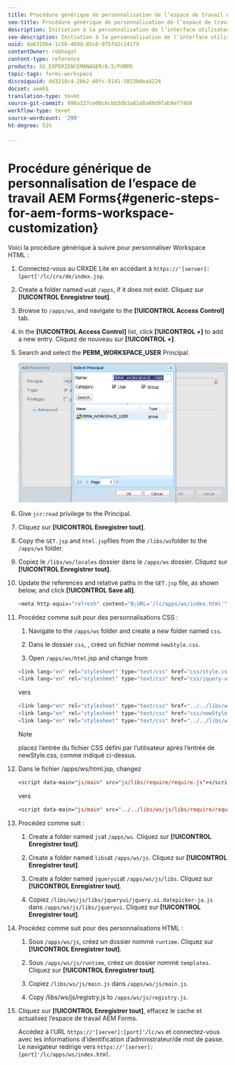 ```yaml
---
title: Procédure générique de personnalisation de l’espace de travail AEM Forms
seo-title: Procédure générique de personnalisation de l’espace de travail AEM Forms
description: Initiation à la personnalisation de l’interface utilisateur de l’espace de travail AEM Forms.
seo-description: Initiation à la personnalisation de l’interface utilisateur de l’espace de travail AEM Forms.
uuid: da6310b4-1c58-468d-85c6-975fd2c141f9
contentOwner: robhagat
content-type: reference
products: SG_EXPERIENCEMANAGER/6.5/FORMS
topic-tags: forms-workspace
discoiquuid: dd3218c4-2bb2-40fc-9141-5823b0ea4224
docset: aem65
translation-type: tm+mt
source-git-commit: 998a127ce00c6cbb3db3a81d8a89d97ab9ef7469
workflow-type: tm+mt
source-wordcount: '299'
ht-degree: 52%

---
```



# Procédure générique de personnalisation de l’espace de travail AEM Forms{#generic-steps-for-aem-forms-workspace-customization}

Voici la procédure générique à suivre pour personnaliser Workspace HTML :

1. Connectez-vous au CRXDE Lite en accédant à `https://'[server]:[port]'/lc/crx/de/index.jsp`.
1. Create a folder named `ws`at `/apps`, if it does not exist. Cliquez sur **[!UICONTROL Enregistrer tout]**.
1. Browse to `/apps/ws`, and navigate to the **[!UICONTROL Access Control]** tab.
1. In the **[!UICONTROL Access Control]** list, click **[!UICONTROL +]** to add a new entry. Cliquez de nouveau sur **[!UICONTROL +]**.
1. Search and select the **PERM_WORKSPACE_USER** Principal.

   ![Sélectionnez l’entité de sécurité PERM_WORKSPACE_USER dans le cadre des étapes génériques de personnalisation de Workspace HTML](assets/perm_workspace_user.png)

1. Give `jcr:read` privilege to the Principal.
1. Cliquez sur **[!UICONTROL Enregistrer tout]**.
1. Copy the `GET.jsp` and `html.jsp`files from the `/libs/ws`folder to the `/apps/ws` folder.
1. Copiez le `/libs/ws/locales` dossier dans le `/apps/ws` dossier. Cliquez sur **[!UICONTROL Enregistrer tout]**.
1. Update the references and relative paths in the `GET.jsp` file, as shown below, and click **[!UICONTROL Save all]**.

   ```javascript
   <meta http-equiv="refresh" content="0;URL='/lc/apps/ws/index.html'" />
   ```

1. Procédez comme suit pour des personnalisations CSS :

   1. Navigate to the `/apps/ws` folder and create a new folder named `css`.

   1. Dans le dossier `css`,  , créez un fichier nommé `newStyle.css`.

   1. Open `/apps/ws/html`.jsp and change from

   ```javascript
   <link lang="en" rel="stylesheet" type="text/css" href="css/style.css" />
   <link lang="en" rel="stylesheet" type="text/css" href="css/jquery-ui.css"/>
   ```

   vers

   ```javascript
   <link lang="en" rel="stylesheet" type="text/css" href="../../libs/ws/css/style.css" />
   <link lang="en" rel="stylesheet" type="text/css" href="css/newStyle.css" />
   <link lang="en" rel="stylesheet" type="text/css" href="../../libs/ws/css/jquery-ui.css"/>
   ```

   >[!NOTE]
   >
   >placez l’entrée du fichier CSS défini par l’utilisateur après l’entrée de newStyle.css, comme indiqué ci-dessus.

1. Dans le fichier /apps/ws/html.jsp, changez

   ```jsp
   <script data-main="js/main" src="js/libs/require/require.js"></script>
   ```

   vers

   ```jsp
   <script data-main="js/main" src="../../libs/ws/js/libs/require/require.js"></script>
   ```

1. Procédez comme suit :

   1. Create a folder named `js`at `/apps/ws`. Cliquez sur **[!UICONTROL Enregistrer tout]**.

   1. Create a folder named `libs`at `/apps/ws/js`. Cliquez sur **[!UICONTROL Enregistrer tout]**.

   1. Create a folder named `jqueryui`at `/apps/ws/js/libs`. Cliquez sur **[!UICONTROL Enregistrer tout]**.

   1. Copiez `/libs/ws/js/libs/jqueryui/jquery.ui.datepicker-ja.js` dans `/apps/ws/js/libs/jqueryui`. Cliquez sur **[!UICONTROL Enregistrer tout]**.

1. Procédez comme suit pour des personnalisations HTML :

   1. Sous `/apps/ws/js`, créez un dossier nommé `runtime`. Cliquez sur **[!UICONTROL Enregistrer tout]**.

   1. Sous `/apps/ws/js/runtime`, créez un dossier nommé `templates`. Cliquez sur **[!UICONTROL Enregistrer tout]**.

   1. Copiez `/libs/ws/js/main.js` dans `/apps/ws/js/main.js`.

   1. Copy /libs/ws/js/registry.js to `/apps/ws/js/registry.js`.

1. Cliquez sur **[!UICONTROL Enregistrer tout]**, effacez le cache et actualisez l’espace de travail AEM Forms.

   Accédez à l’URL `https://'[server]:[port]'/lc/ws` et connectez-vous avec les informations d’identification d’administrateur/de mot de passe. Le navigateur redirige vers `https://'[server]:[port]'/lc/apps/ws/index.html`.
